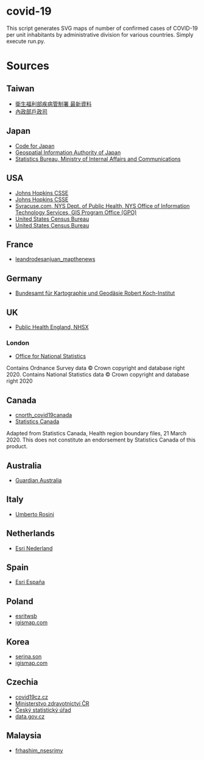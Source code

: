 # covid-19
This script generates SVG maps of number of confirmed cases of COVID-19 per unit inhabitants by administrative division for various countries. Simply execute run.py.

# Sources
## Taiwan
* [衛生福利部疾病管制署 最新資料](https://data.gov.tw/dataset/118038)
* [內政部戶政司](https://gis.ris.gov.tw/dashboard.html?key=B01)

## Japan
* [Code for Japan](https://www.stopcovid19.jp/data/covid19japan.json)
* [Geospatial Information Authority of Japan](https://www.gsi.go.jp/kankyochiri/gm_japan_e.html)
* [Statistics Bureau, Ministry of Internal Affairs and Communications](https://www.stat.go.jp/english/data/nenkan/66nenkan/1431-02.html)

## USA
* [Johns Hopkins CSSE](https://www.arcgis.com/home/item.html?id=c0b356e20b30490c8b8b4c7bb9554e7c)
* [Johns Hopkins CSSE](https://www.arcgis.com/home/item.html?id=628578697fb24d8ea4c32fa0c5ae1843)
* [Syracuse.com, NYS Dept. of Public Health, NYS Office of Information Technology Services, GIS Program Office (GPO)](https://www.arcgis.com/home/item.html?id=2d11d0db861b4b59b41ea9ce8b283992)
* [United States Census Bureau](https://www.census.gov/data/tables/time-series/demo/popest/2010s-total-cities-and-towns.html)
* [United States Census Bureau](https://www.census.gov/data/datasets/time-series/demo/popest/2010s-state-total.html#par_textimage_1873399417)

## France
* [leandrodesanjuan_mapthenews](https://www.arcgis.com/home/item.html?id=e34701f45bf6484ca14e0ba2d9e4939f)

## Germany
* [Bundesamt für Kartographie und Geodäsie Robert Koch-Institut](https://www.arcgis.com/home/item.html?id=917fc37a709542548cc3be077a786c17)

## UK
* [Public Health England, NHSX](https://coronavirus.data.gov.uk/)
### London
* [Office for National Statistics](https://geoportal.statistics.gov.uk/datasets/counties-and-unitary-authorities-april-2019-boundaries-ew-bgc)

Contains Ordnance Survey data © Crown copyright and database right 2020. Contains National Statistics data © Crown copyright and database right 2020

## Canada
* [cnorth_covid19canada](https://www.arcgis.com/home/item.html?id=e5403793c5654affac0942432783365a)
* [Statistics Canada](https://www150.statcan.gc.ca/n1/pub/82-402-x/2018001/hrbf-flrs-eng.htm)

Adapted from Statistics Canada, Health region boundary files, 21 March 2020. This does not constitute an endorsement by Statistics Canada of this product.

## Australia
* [Guardian Australia](https://www.arcgis.com/home/item.html?id=35b077523be94f7288b21db815e6e6e6)

## Italy
* [Umberto Rosini](https://www.arcgis.com/home/item.html?id=b0c68bce2cce478eaac82fe38d4138b1)

## Netherlands
* [Esri Nederland](https://www.arcgis.com/home/item.html?id=c36f6ae38c1c4adc804dff1ff7ec1cdd)

## Spain
* [Esri España](https://www.arcgis.com/home/item.html?id=eb502ad861b7432a82cadad12c77851c)

## Poland
* [esritwsb](https://www.arcgis.com/home/item.html?id=eb9ebac30e0d496a8bac5aa468957dd2)
* [igismap.com](https://www.igismap.com/poland-shapefile-download-country-boundary-administrative-polygon-provinces-sub-divsions/)

## Korea
* [serina.son](https://www.arcgis.com/home/item.html?id=948eac6dedcf47e3b15d9fec2fe24010)
* [igismap.com](https://www.igismap.com/download-south-korea-shapefile/)

## Czechia
* [covid19cz.cz](https://covid19cz.cz/projekty/data)
* [Ministerstvo zdravotnictví ČR](https://onemocneni-aktualne.mzcr.cz/covid-19)
* [Český statistický úřad](https://www.czso.cz/)
* [data.gov.cz](https://data.gov.cz/%C4%8Dl%C3%A1nky/po%C4%8Det-potvrzen%C3%BDch-naka%C5%BEen%C3%BDch-covid-19-v-kraj%C3%ADch-%C4%8Dr)

## Malaysia
* [frhashim_nsesrimy](https://www.arcgis.com/home/item.html?id=352ec1b705104cc1925bb43d44649c68)

